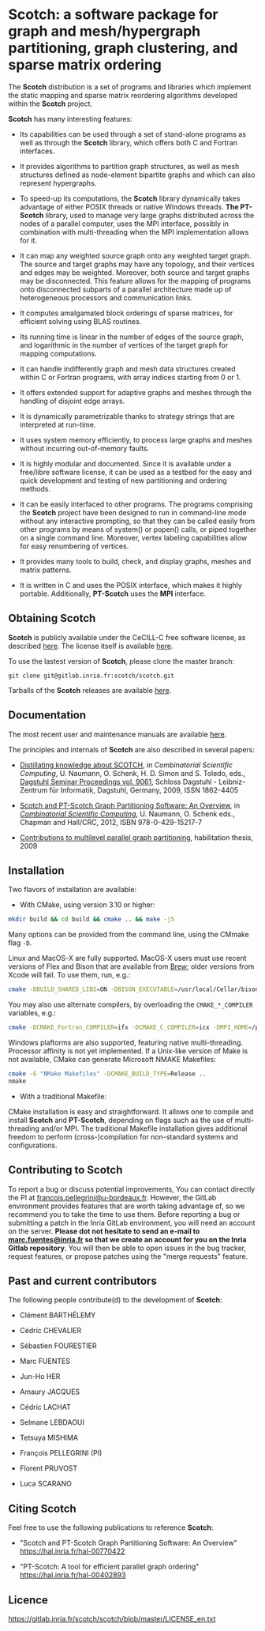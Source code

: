 Scotch: a software package for graph and mesh/hypergraph partitioning, graph clustering, and sparse matrix ordering
===================================================================================================================

The **Scotch** distribution is a set of programs and libraries which implement the static mapping and sparse matrix reordering algorithms developed within the **Scotch** project.

**Scotch** has many interesting features:

* Its capabilities can be used through a set of stand-alone programs as well as through the **Scotch** library, which offers both C and Fortran interfaces.

* It provides algorithms to partition graph structures, as well as mesh structures defined as node-element bipartite graphs and which can also represent hypergraphs.

* To speed-up its computations, the **Scotch** library dynamically takes advantage of either POSIX threads or native Windows threads. **The PT-Scotch** library, used to manage very large graphs distributed across the nodes of a parallel computer, uses the MPI interface, possibly in combination with multi-threading when the MPI implementation allows for it.

* It can map any weighted source graph onto any weighted target graph. The source and target graphs may have any topology, and their vertices and edges may be weighted. Moreover, both source and target graphs may be disconnected. This feature allows for the mapping of programs onto disconnected subparts of a parallel architecture made up of heterogeneous processors and communication links.

* It computes amalgamated block orderings of sparse matrices, for efficient solving using BLAS routines.

* Its running time is linear in the number of edges of the source graph, and logarithmic in the number of vertices of the target graph for mapping computations.

* It can handle indifferently graph and mesh data structures created within C or Fortran programs, with array indices starting from 0 or 1.

* It offers extended support for adaptive graphs and meshes through the handling of disjoint edge arrays.

* It is dynamically parametrizable thanks to strategy strings that are interpreted at run-time.

* It uses system memory efficiently, to process large graphs and meshes without incurring out-of-memory faults.

* It is highly modular and documented. Since it is available under a free/libre software license, it can be used as a testbed for the easy and quick development and testing of new partitioning and ordering methods.

* It can be easily interfaced to other programs. The programs comprising the **Scotch** project have been designed to run in command-line mode without any interactive prompting, so that they can be called easily from other programs by means of system() or popen() calls, or piped together on a single command line. Moreover, vertex labeling capabilities allow for easy renumbering of vertices.

* It provides many tools to build, check, and display graphs, meshes and matrix patterns.

* It is written in C and uses the POSIX interface, which makes it highly portable. Additionally, **PT-Scotch** uses the **MPI** interface.


Obtaining Scotch
----------------

**Scotch** is publicly available under the CeCILL-C free software license, as described [here](https://gitlab.inria.fr/scotch/scotch/blob/master/LICENSE_en.txt). The license itself is available [here](https://gitlab.inria.fr/scotch/scotch/-/blob/master/doc/CeCILL-C_V1-en.txt).

To use the lastest version of **Scotch**, please clone the master branch:

    git clone git@gitlab.inria.fr:scotch/scotch.git

Tarballs of the **Scotch** releases are available [here](https://gitlab.inria.fr/scotch/scotch/-/releases).

Documentation
-------------

The most recent user and maintenance manuals are available [here](https://gitlab.inria.fr/scotch/scotch/tree/master/doc).

The principles and internals of **Scotch** are also described in several papers:

* [Distillating knowledge about SCOTCH](https://drops.dagstuhl.de/opus/volltexte/2009/2091/pdf/09061.PellegriniFrancois.Paper.2091.pdf), in *Combinatorial Scientific Computing*, U. Naumann, O. Schenk, H. D. Simon and S. Toledo, eds., [Dagstuhl Seminar Proceedings vol. 9061](https://drops.dagstuhl.de/opus/volltexte/2009/2091/), Schloss Dagstuhl - Leibniz-Zentrum für Informatik, Dagstuhl, Germany, 2009, ISSN 1862-4405

* [Scotch and PT-Scotch Graph Partitioning Software: An Overview](https://www.taylorfrancis.com/chapters/edit/10.1201/b11644-18/scotch-pt-scotch-graph-partitioning-software-overview-franc%C2%B8ois-pellegrini), in *[Combinatorial Scientific Computing](https://www.taylorfrancis.com/books/mono/10.1201/b11644/combinatorial-scientific-computing)*, U. Naumann, O. Schenk eds., Chapman and Hall/CRC, 2012, ISBN 978-0-429-15217-7

* [Contributions to multilevel parallel graph partitioning](http://tel.archives-ouvertes.fr/docs/00/54/05/81/PDF/hdr.pdf), habilitation thesis, 2009


Installation
------------

Two flavors of installation are available:

* With CMake, using version 3.10 or higher:

```bash
mkdir build && cd build && cmake .. && make -j5
```

Many options can be provided from the command line, using the CMmake flag `-D`.

Linux and MacOS-X are fully supported. MacOS-X users must use recent versions of Flex and Bison that are available from [Brew](https://brew.sh/); older versions from Xcode will fail. To use them, run, e.g.:

``` bash
cmake -DBUILD_SHARED_LIBS=ON -DBISON_EXECUTABLE=/usr/local/Cellar/bison/3.8.2/bin/bison -DFLEX_EXECUTABLE=/usr/local/Cellar/flex/2.6.4_2/bin/flex
```

You may also use alternate compilers, by overloading the `CMAKE_*_COMPILER` variables, e.g.:

```bash
cmake -DCMAKE_Fortran_COMPILER=ifx -DCMAKE_C_COMPILER=icx -DMPI_HOME=/path/to/oneAPI/mpi/latest/
```

Windows plaftorms are also supported, featuring native multi-threading. Processor affinity is not yet implemented. If a Unix-like version of Make is not available, CMake can generate Microsoft NMAKE Makefiles:

```bash
cmake -G "NMake Makefiles" -DCMAKE_BUILD_TYPE=Release ..
nmake
```

* With a traditional Makefile:

CMake installation is easy and straightforward. It allows one to compile and install **Scotch** and **PT-Scotch**, depending on flags such as the use of multi-threading and/or MPI. The traditional Makefile installation gives additional freedom to perform (cross-)compilation for non-standard systems and configurations.


Contributing to Scotch
----------------------

To report a bug or discuss potential improvements, You can contact directly the PI at <francois.pellegrini@u-bordeaux.fr>. However, the GitLab environment provides features that are worth taking advantage of, so we recommend you to take the time to use them. Before reporting a bug or submitting a patch in the Inria GitLab environment, you will need an account on the server.
**Please dot not hesitate to send an e-mail to <marc.fuentes@inria.fr> so that we create an account for you on the Inria Gitlab repository**. You will then be able to open issues in the bug tracker, request features, or propose patches using the "merge requests" feature.


Past and current contributors
-----------------------------

The following people contribute(d) to the development of **Scotch**:

* Clément BARTHÉLEMY

* Cédric CHEVALIER

* Sébastien FOURESTIER

* Marc FUENTES

* Jun-Ho HER

* Amaury JACQUES

* Cédric LACHAT

* Selmane LEBDAOUI

* Tetsuya MISHIMA

* François PELLEGRINI (PI)

* Florent PRUVOST

* Luca SCARANO


Citing Scotch
-------------

Feel free to use the following publications to reference **Scotch**:

* "Scotch and PT-Scotch Graph Partitioning Software: An Overview"
  https://hal.inria.fr/hal-00770422

* "PT-Scotch: A tool for efficient parallel graph ordering"
  https://hal.inria.fr/hal-00402893


Licence
-------

https://gitlab.inria.fr/scotch/scotch/blob/master/LICENSE_en.txt
